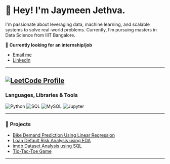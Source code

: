 # 👋 Hey! I'm Jaymeen Jethva.

I'm passionate about leveraging data, machine learning, and scalable systems to solve real-world problems. Currently, I’m pursuing masters in Data Science from IIIT Bangalore.

💼 **Currently looking for an internship/job**  
- [Email me](mailto:jayminjethva7317@gmail.com)
- [LinkedIn](https://www.linkedin.com/in/jaymeen-jethva/)

---
[![LeetCode Profile](https://img.shields.io/badge/LeetCode-FFA116?logo=leetcode&logoColor=white&style=for-the-badge)](https://leetcode.com/Jaymeen_J)
---

### **Languages, Libraries & Tools**
![Python](https://img.shields.io/badge/-Python-3776AB?logo=python&logoColor=white&style=flat)
![SQL](https://img.shields.io/badge/-SQL-4479A1?logo=mysql&logoColor=white&style=flat)
![MySQL](https://img.shields.io/badge/-MySQL-005C84?logo=mysql&logoColor=white&style=flat)
![Jupyter](https://img.shields.io/badge/-Jupyter-F37626?logo=jupyter&logoColor=white&style=flat)

---

### 🌟 **Projects**
- [Bike Demand Prediction Using Linear Regression](https://github.com/Jaymeen-Jethva/Bike-Demand-Prediction)
- [Loan Default Risk Analysis using EDA](https://github.com/Jaymeen-Jethva/Loan-Default-Risk-Analysis-using-EDA)
- [imdb Dataset Analysis using SQL](https://github.com/Jaymeen-Jethva/imdb-Dataset-Analysis-using-SQL)
- [Tic-Tac-Toe Game](https://github.com/Jaymeen-Jethva/Tic-Tac-Toe-GAME)

---


